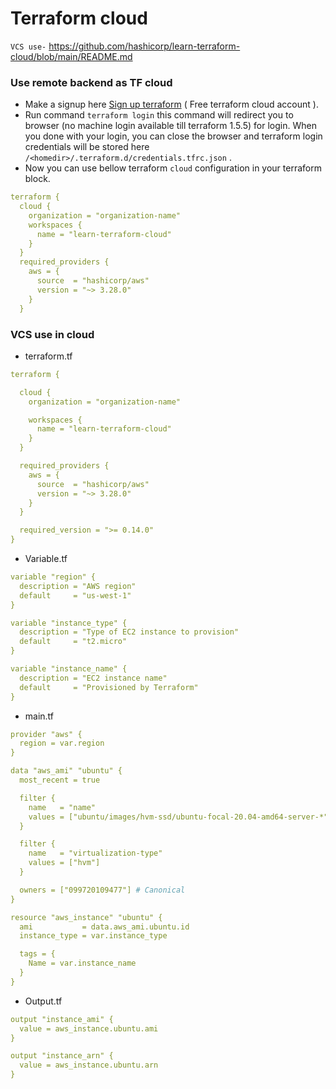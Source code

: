 # Terraform cloud

```VCS use-```  https://github.com/hashicorp/learn-terraform-cloud/blob/main/README.md


### Use remote backend as TF cloud
- Make a signup here [Sign up terraform](https://app.terraform.io/public/signup/account)   ( Free terraform cloud account ).
- Run command ``terraform login`` this command will redirect you to browser (no machine login available till terraform 1.5.5) for login. When you done with your login, you can close the browser and terraform login credentials will be stored here ``/<homedir>/.terraform.d/credentials.tfrc.json`` .
- Now you can use bellow terraform ``cloud`` configuration in your terraform block.

```yaml
terraform {
  cloud {
    organization = "organization-name"
    workspaces {
      name = "learn-terraform-cloud"
    }
  }
  required_providers {
    aws = {
      source  = "hashicorp/aws"
      version = "~> 3.28.0"
    }
  }
```

### VCS use in cloud   

- terraform.tf
```yaml
terraform {

  cloud {
    organization = "organization-name"

    workspaces {
      name = "learn-terraform-cloud"
    }
  }

  required_providers {
    aws = {
      source  = "hashicorp/aws"
      version = "~> 3.28.0"
    }
  }

  required_version = ">= 0.14.0"
}
```
- Variable.tf

```yaml
variable "region" {
  description = "AWS region"
  default     = "us-west-1"
}

variable "instance_type" {
  description = "Type of EC2 instance to provision"
  default     = "t2.micro"
}

variable "instance_name" {
  description = "EC2 instance name"
  default     = "Provisioned by Terraform"
}

```

- main.tf

```yaml
provider "aws" {
  region = var.region
}

data "aws_ami" "ubuntu" {
  most_recent = true

  filter {
    name   = "name"
    values = ["ubuntu/images/hvm-ssd/ubuntu-focal-20.04-amd64-server-*"]
  }

  filter {
    name   = "virtualization-type"
    values = ["hvm"]
  }

  owners = ["099720109477"] # Canonical
}

resource "aws_instance" "ubuntu" {
  ami           = data.aws_ami.ubuntu.id
  instance_type = var.instance_type

  tags = {
    Name = var.instance_name
  }
}

```

- Output.tf

```yaml
output "instance_ami" {
  value = aws_instance.ubuntu.ami
}

output "instance_arn" {
  value = aws_instance.ubuntu.arn
}

```
